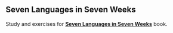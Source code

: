## Seven Languages in Seven Weeks

Study and exercises for **[Seven Languages in Seven Weeks]** book.


[Seven Languages in Seven Weeks]: http://pragprog.com/book/btlang/seven-languages-in-seven-weeks
